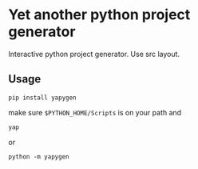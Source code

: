 # Yet another python project generator

Interactive python project generator. Use src layout.

## Usage

```
pip install yapygen
```

make sure `$PYTHON_HOME/Scripts` is on your path and

```
yap
```

or

```
python -m yapygen
```
